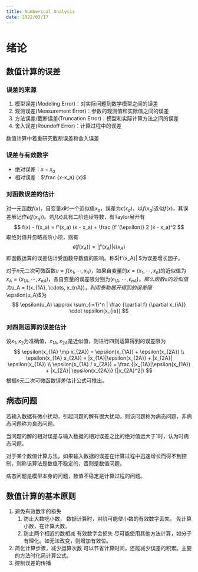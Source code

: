```yaml
---
title: Numberical Analysis
date: 2022/03/17
---
```


# 绪论
## 数值计算的误差
### 误差的来源
1. 模型误差(Modeling Error)：对实际问题到数学模型之间的误差
2. 观测误差(Measurement Error)：参数的观测值和实际值之间的误差
3. 方法误差/截断误差(Truncation Error)：模型和实际计算方法之间的误差
4. 舍入误差(Roundoff Error)：计算过程中的误差

数值计算中着重研究截断误差和舍入误差

### 误差与有效数字
* 绝对误差：$x-x_a$
* 相对误差：$\frac {x-x_a} {x}$

### 对函数误差的估计
对一元函数$f(x)$，自变量$x$时一个近似值$x_a$，误差为$\epsilon(x_a)$，以$f(x_a)$近似$f(x)$，其误差解记作$\epsilon(f(x_a))$。若$f(x)$具有二阶连续导数，有Taylor展开有
$$
f(x) - f(x_a) = f'(x_a) (x - x_a) + \frac {f''(\epsilon)} 2 (x - x_a)^2
$$
取绝对值并忽略高阶小项，则有
$$
\epsilon(f(x_A)) \approx |f'(x_A)| \epsilon(x_A)
$$
即函数运算的误差估计受函数导数值的影响。称$|f'(x_A)| $为误差增长因子。

对于$n$元二次可微函数$u = f(x_1, \cdots, x_n)$，如果自变量的$x=(x_1, \cdots, x_n)$的近似值为$x_A =(x_{1A}, \cdots, x_{nA})$，各自变量的误差限分别为$(\epsilon_{1A}, \cdots, \epsilon_{nA})，那么函数$u$的近似值为$u_A = f(x_{1A}, \cdots, x_{nA})$，利用泰勒展开得到的误差限$\epsilon(u_A)$为
$$
\epsilon(u_A) \approx \sum_{i=1}^n | \frac {\partial f} {\partial x_{iA}} \cdot \epsilon(x_{ia})
$$

### 对四则运算的误差估计
设$x_1, x_2$为准确值，$x_{1A}, x_{2A}$是近似值，则进行四则运算得到的误差限为
$$
\epsilon(x_{1A} \mp x_{2A}) = \epsilon(x_{1A}) + \epsilon(x_{2A}) \\
\epsilon(x_{1A} x_{2A}) = |x_{1A}|\epsilon(x_{2A}) + |x_{2A}| \epsilon(x_{1A}) \\
\epsilon(x_{1A} / x_{2A}) = \frac {|x_{1A}|\epsilon(x_{1A}) + |x_{2A}| \epsilon(x_{2A})} {|x_{2A}^2|}
$$
根据$n$元二次可微函数误差估计公式可推出。

## 病态问题
若输入数据有微小扰动，引起问题的解有很大扰动，则该问题称为病态问题，非病态问题称为良态问题。

当问题的解的相对误差与输入数据的相对误差之比的绝对值远大于1时，认为时病态问题。

对于某个数值计算方法，如果输入数据的误差在计算过程中迅速增长而得不到控制，则称该算法是数值不稳定的，否则是数值问题。

病态问题是模型本身的问题，数值不稳定是计算过程的问题。

## 数值计算的基本原则
1. 避免有效数字的损失
   1. 防止大数吃小数，
      数据计算时，对阶可能使小数的有效数字丢失。
      先计算小数，在计算大数。
   2. 防止两个相近的数相减
      有效数字会损失
      尽可能使用其他方法计算，如分子有理化。如无法改变，则增加有效位。
2. 简化计算步骤，减少运算次数
   可以节省计算时间，还能减少误差的积累。主要的方法时化简计算公式。
3. 控制误差的传播
